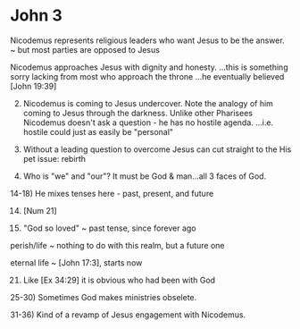 # John 3


Nicodemus represents religious leaders who want Jesus to be the answer.
~ but most parties are opposed to Jesus

Nicodemus approaches Jesus with dignity and honesty.
...this is something sorry lacking from most who approach the throne
...he eventually believed [John 19:39]

2) Nicodemus is coming to Jesus undercover.
Note the analogy of him coming to Jesus through the darkness.
Unlike other Pharisees Nicodemus doesn't ask a question - he has no hostile agenda.
...i.e. hostile could just as easily be "personal"


3) Without a leading question to overcome Jesus can cut straight to the His pet issue: rebirth


11) Who is "we" and "our"?  It must be God & man...all 3 faces of God.


14-18) He mixes tenses here - past, present, and future


14) [Num 21]


16) "God so loved" ~ past tense, since forever ago

perish/life ~ nothing to do with this realm, but a future one

eternal life ~ [John 17:3], starts now


21) Like [Ex 34:29] it is obvious who had been with God


25-30) Sometimes God makes ministries obselete.

31-36) Kind of a revamp of Jesus engagement with Nicodemus.
